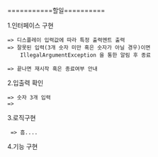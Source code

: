 
===========할일==========

1.인터페이스 구현 
    
    => 디스플레이 입력값에 따라 특정 출력멘트 출력
    => 잘못된 입력(3개 숫자 미만 혹은 숫자가 아닐 경우)이면
        IllegalArgumentException 을 통한 알림 후 종료
    
    => 끝나면 재시작 혹은 종료여부 안내

2.입출력 확인

    => 숫자 3개 입력
    =>

3.로직구현
   
     => 흠....

4.기능 구현
